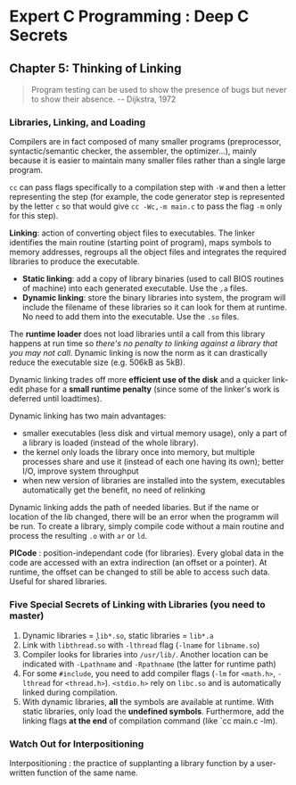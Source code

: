 Expert C Programming : Deep C Secrets
=====================================

Chapter 5: Thinking of Linking
------------------------------

> Program testing can be used to show the presence of bugs but never to show
> their absence. -- Dijkstra, 1972

### Libraries, Linking, and Loading
Compilers are in fact composed of many smaller programs (preprocessor,
syntactic/semantic checker, the assembler, the optimizer...), mainly because it
is easier to maintain many smaller files rather than a single large program.

`cc` can pass flags specifically to a compilation step with `-W` and then a
letter representing the step (for example, the code generator step is
represented by the letter `c` so that would give `cc -Wc,-m main.c` to pass the
flag `-m` only for this step).

**Linking**: action of converting object files to executables. The linker
identifies the main routine (starting point of program), maps symbols to memory
addresses, regroups all the object files and integrates the required libraries
to produce the executable.

* **Static linking**: add a copy of library binaries (used to call BIOS routines
  of machine) into each generated executable. Use the ̣`.a` files.
* **Dynamic linking**: store the binary libraries into system, the program will
  include the filename of these libraries so it can look for them at runtime. No
  need to add them into the executable. Use the `.so` files.

The **runtime loader** does not load libraries until a call from this library
happens at run time so *there's no penalty to linking against a library that you
may not call*.  Dynamic linking is now the norm as it can drastically reduce the
executable size (e.g. 506kB as 5kB).

Dynamic linking trades off more **efficient use of the disk** and a quicker
link-edit phase for a **small runtime penalty** (since some of the linker's work
is deferred until loadtimes).

Dynamic linking has two main advantages:
* smaller executables (less disk and virtual memory usage), only a part of a
  library is loaded (instead of the whole library).
* the kernel only loads the library once into memory, but multiple processes
  share and use it (instead of each one having its own); better I/O, improve
  system throughput
* when new version of libraries are installed into the system, executables
  automatically get the benefit, no need of relinking

Dynamic linking adds the path of needed libaries. But if the name or location of
the lib changed, there will be an error when the programm will be run. To create
a library, simply compile code without a main routine and process the resulting
`.o` with `ar` or `ld`.

**PICode** : position-independant code (for libraries). Every global data in the
code are accessed with an extra indirection (an offset or a pointer). At
runtime, the offset can be changed to still be able to access such data. Useful
for shared libraries.

### Five Special Secrets of Linking with Libraries (you need to master)
1. Dynamic libraries = ̣̣̣̣̣`lib*.so`, static libraries = `lib*.a`
2. Link with `libthread.so` with `-lthread` flag (`-lname` for `libname.so`)
3. Compiler looks for libraries into `/usr/lib/`. Another location can be
   indicated with `-Lpathname` and `-Rpathname` (the latter for runtime path)
4. For some `#include`, you need to add compiler flags (`-lm` for `<math.h>`,
   `-lthread` for `<thread.h>`). `<stdio.h>` rely on `libc.so` and is
   automatically linked during compilation.
5. With dynamic libraries, **all** the symbols are available at runtime. With
   static libraries, only load the **undefined symbols**. Furthermore, add the
   linking flags **at the end** of compilation command (like `cc main.c -lm).

### Watch Out for Interpositioning
Interpositioning : the practice of supplanting a library function by a
user-written function of the same name.

